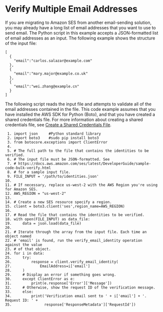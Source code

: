 # Verify Multiple Email Addresses<a name="sample-code-bulk-verify"></a>

If you are migrating to Amazon SES from another email\-sending solution, you may already have a long list of email addresses that you want to use to send email\. The Python script in this example accepts a JSON\-formatted list of email addresses as an input\. The following example shows the structure of the input file:

```
[
  {
    "email":"carlos.salazar@example.com"
  },
  {
    "email":"mary.major@example.co.uk"
  },
  {
    "email":"wei.zhang@example.cn"
  }
]
```

The following script reads the input file and attempts to validate all of the email addresses contained in the file\. This code example assumes that you have installed the AWS SDK for Python \(Boto\), and that you have created a shared credentials file\. For more information about creating a shared credentials file, see [Create a Shared Credentials File](create-shared-credentials-file.md)\.

```
 1. import json     #Python standard library
 2. import boto3    #sudo pip install boto3
 3. from botocore.exceptions import ClientError
 4. 
 5. # The full path to the file that contains the identities to be verified. 
 6. # The input file must be JSON-formatted. See
 7. # https://docs.aws.amazon.com/ses/latest/DeveloperGuide/sample-code-bulk-verify.html 
 8. # for a sample input file.
 9. FILE_INPUT = '/path/to/identities.json'
10. 
11. # If necessary, replace us-west-2 with the AWS Region you're using for Amazon SES.
12. AWS_REGION = "us-west-2"
13. 
14. # Create a new SES resource specify a region.
15. client = boto3.client('ses',region_name=AWS_REGION)
16. 
17. # Read the file that contains the identities to be verified.
18. with open(FILE_INPUT) as data_file:
19.     data = json.load(data_file)
20. 
21. # Iterate through the array from the input file. Each time an object named
22. # 'email' is found, run the verify_email_identity operation against the value 
23. # of that object.
24. for i in data:
25.     try:
26.         response = client.verify_email_identity(
27.             EmailAddress=i['email']
28.     )
29.     # Display an error if something goes wrong.	
30.     except ClientError as e:
31.         print(e.response['Error']['Message'])
32.     # Otherwise, show the request ID of the verification message.
33.     else:
34.         print('Verification email sent to ' + i['email'] + '. Request ID: ' + 
35.               response['ResponseMetadata']['RequestId'])
```